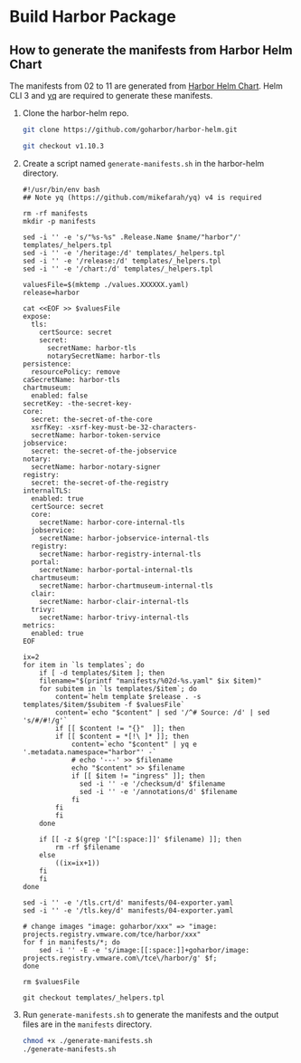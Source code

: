 # Build Harbor Package

## How to generate the manifests from Harbor Helm Chart

The manifests from 02 to 11 are generated from [Harbor Helm Chart](https://github.com/goharbor/harbor-helm). Helm CLI 3 and [yq](https://github.com/mikefarah/yq) are required to generate these manifests.

1. Clone the harbor-helm repo.

    ```sh
    git clone https://github.com/goharbor/harbor-helm.git

    git checkout v1.10.3
    ```

2. Create a script named `generate-manifests.sh` in the harbor-helm directory.

    ```shell
    #!/usr/bin/env bash
    ## Note yq (https://github.com/mikefarah/yq) v4 is required

    rm -rf manifests
    mkdir -p manifests

    sed -i '' -e 's/"%s-%s" .Release.Name $name/"harbor"/' templates/_helpers.tpl
    sed -i '' -e '/heritage:/d' templates/_helpers.tpl
    sed -i '' -e '/release:/d' templates/_helpers.tpl
    sed -i '' -e '/chart:/d' templates/_helpers.tpl

    valuesFile=$(mktemp ./values.XXXXXX.yaml)
    release=harbor

    cat <<EOF >> $valuesFile
    expose:
      tls:
        certSource: secret
        secret:
          secretName: harbor-tls
          notarySecretName: harbor-tls
    persistence:
      resourcePolicy: remove
    caSecretName: harbor-tls
    chartmuseum:
      enabled: false
    secretKey: -the-secret-key-
    core:
      secret: the-secret-of-the-core
      xsrfKey: -xsrf-key-must-be-32-characters-
      secretName: harbor-token-service
    jobservice:
      secret: the-secret-of-the-jobservice
    notary:
      secretName: harbor-notary-signer
    registry:
      secret: the-secret-of-the-registry
    internalTLS:
      enabled: true
      certSource: secret
      core:
        secretName: harbor-core-internal-tls
      jobservice:
        secretName: harbor-jobservice-internal-tls
      registry:
        secretName: harbor-registry-internal-tls
      portal:
        secretName: harbor-portal-internal-tls
      chartmuseum:
        secretName: harbor-chartmuseum-internal-tls
      clair:
        secretName: harbor-clair-internal-tls
      trivy:
        secretName: harbor-trivy-internal-tls
    metrics:
      enabled: true
    EOF

    ix=2
    for item in `ls templates`; do
        if [ -d templates/$item ]; then
        filename="$(printf "manifests/%02d-%s.yaml" $ix $item)"
        for subitem in `ls templates/$item`; do
            content=`helm template $release . -s templates/$item/$subitem -f $valuesFile`
            content=`echo "$content" | sed '/^# Source: /d' | sed 's/#/#!/g'`
            if [[ $content != "{}"  ]]; then
            if [[ $content = *[!\ ]* ]]; then
                content=`echo "$content" | yq e '.metadata.namespace="harbor"' -`
                # echo '---' >> $filename
                echo "$content" >> $filename
                if [[ $item != "ingress" ]]; then
                  sed -i '' -e '/checksum/d' $filename
                  sed -i '' -e '/annotations/d' $filename
                fi
            fi
            fi
        done

        if [[ -z $(grep '[^[:space:]]' $filename) ]]; then
            rm -rf $filename
        else
            ((ix=ix+1))
        fi
        fi
    done

    sed -i '' -e '/tls.crt/d' manifests/04-exporter.yaml
    sed -i '' -e '/tls.key/d' manifests/04-exporter.yaml

    # change images "image: goharbor/xxx" => "image: projects.registry.vmware.com/tce/harbor/xxx"
    for f in manifests/*; do
        sed -i '' -E -e 's/image:[[:space:]]+goharbor/image: projects.registry.vmware.com\/tce\/harbor/g' $f;
    done

    rm $valuesFile

    git checkout templates/_helpers.tpl
    ```

3. Run `generate-manifests.sh` to generate the manifests and the output files are in the `manifests` directory.

    ```sh
    chmod +x ./generate-manifests.sh
    ./generate-manifests.sh
    ```
